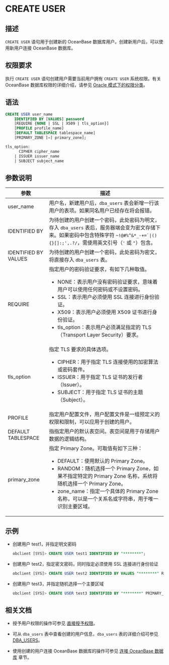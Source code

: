 # CREATE USER

## 描述

`CREATE USER` 语句用于创建新的 OceanBase 数据库用户。创建新用户后，可以使用新用户连接 OceanBase 数据库。

## 权限要求

执行 `CREATE USER` 语句创建用户需要当前用户拥有 `CREATE USER` 系统权限。有关 OceanBase 数据库权限的详细介绍，请参见 [Oracle 模式下的权限分类](../../../../../../600.manage/500.security-and-permissions/300.access-control/200.user-and-permission/300.permission-of-oracle-mode/000.permission-classification-of-oracle-mode.md)。

## 语法

```sql
CREATE USER user_name 
    IDENTIFIED BY [VALUES] password 
    [REQUIRE {NONE | SSL | X509 | tls_option}] 
    [PROFILE profile_name] 
    [DEFAULT TABLESPACE tablespace_name] 
    [PRIMARY_ZONE [=] primary_zone];

tls_option:
      CIPHER cipher_name
    | ISSUER issuer_name
    | SUBJECT subject_name
```

## 参数说明

| 参数   | 描述     |
|-------|-----------|
| user_name | 用户名，新建用户后，`dba_users` 表会新增一行该用户的表项。如果同名用户已经存在将会报错。 |
| IDENTIFIED BY | 为待创建的用户创建一个密码，此处密码为明文，存入 `dba_users` 表后，服务器端会变为密文存储下来。如果密码中包含特殊字符 <code>~!@#%^&*_-+=`\|(){}[]:;',.?/</code>，需使用英文引号（<code>'</code> 或 <code>"</code>）包含。 |
| IDENTIFIED BY VALUES | 为待创建的用户创建一个密码，此处密码为密文，将直接存入 `dba_users` 表。 |
| REQUIRE | 指定用户的密码验证要求，有如下几种取值。<ul><li>NONE：表示用户没有密码验证要求，意味着用户可以使用任何密码或不设置密码。</li><li>SSL：表示用户必须使用 SSL 连接进行身份验证。</li><li>X509：表示用户必须使用 X509 证书进行身份验证。</li><li>tls_option：表示用户必须满足指定的 TLS（Transport Layer Security）要求。</li></ul> |
| tls_option | 指定 TLS 要求的具体选项。<ul><li>CIPHER：用于指定 TLS 连接使用的加密算法或密码套件。</li><li>ISSUER：用于指定 TLS 证书的发行者（Issuer）。</li><li>SUBJECT：用于指定 TLS 证书的主题（Subject）。</li></ul> |
| PROFILE | 指定用户配置文件，用户配置文件是一组预定义的权限和限制，可以应用于创建的用户。 |
| DEFAULT TABLESPACE | 指指定用户的默认表空间。表空间是用于存储用户数据的逻辑结构。 |
| primary_zone | 指定 Primary Zone。可取值有如下三种：<ul><li>DEFAULT：使用默认的 Primary Zone。</li><li>RANDOM：随机选择一个 Primary Zone，如果不指定特定的 Primary Zone 名称，系统将随机选择一个 Primary Zone。</li><li>zone_name：指定一个具体的 Primary Zone 名称，可以是一个关系名或字符串，用于唯一识别主要区域。</li></ul> |

## 示例

* 创建用户 test1，并指定明文密码
  
  ```sql
  obclient [SYS]> CREATE USER test1 IDENTIFIED BY "********";
  ```

* 创建用户 test2，指定密文密码，同时指定必须使用 SSL 连接进行身份验证
  
  ```sql
  obclient [SYS]> CREATE USER test2 IDENTIFIED BY VALUES "********" REQUIRE SSL;
  ```

* 创建用户 test3，并指定随机选择一个主要区域
  
  ```sql
  obclient [SYS]> CREATE USER test3 IDENTIFIED BY "********" PRIMARY_ZONE=RANDOM;
  ```

## 相关文档

* 授予用户权限的操作可参见 [直接授予权限](../../../../../../600.manage/500.security-and-permissions/300.access-control/200.user-and-permission/300.permission-of-oracle-mode/200.authority-of-oracle-mode.md)。

* 可从 `dba_users` 表中查看创建的用户信息，`dba_users` 表的详细介绍可参见 [DBA_USERS](../../../../../700.system-views/500.system-view-of-oracle-mode/200.dictionary-view-of-oracle-mode/11800.dba_users-of-oracle-mode.md)。

* 使用创建的用户连接 OceanBase 数据库的操作可参见 [连接 OceanBase 数据库](../../../../../../300.develop/200.application-development-of-oracle-mode/100.connect-to-oceanbase-database-of-oracle-mode/100.connection-methods-overview-of-oracle-mode.md) 章节。
